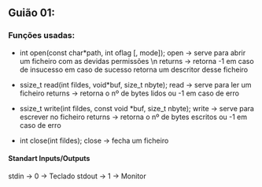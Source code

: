 ## Guião 01:

### Funções usadas:

* int     open(const char*path, int oflag [, mode]);
open -> serve para abrir um ficheiro com as devidas permissões
\n returns -> retorna -1 em caso de insucesso em caso de sucesso retorna um descritor desse ficheiro


* ssize_t read(int fildes, void*buf, size_t nbyte);
read -> serve para ler um ficheiro
returns -> retorna o nº de bytes lidos ou -1 em caso de erro

* ssize_t write(int fildes, const void *buf, size_t nbyte);
write -> serve para escrever no ficheiro
returns -> retorna o nº de bytes escritos ou -1 em caso de erro

* int  close(int fildes);
close -> fecha um ficheiro



#### Standart Inputs/Outputs

stdin -> 0 -> Teclado
stdout -> 1 -> Monitor
